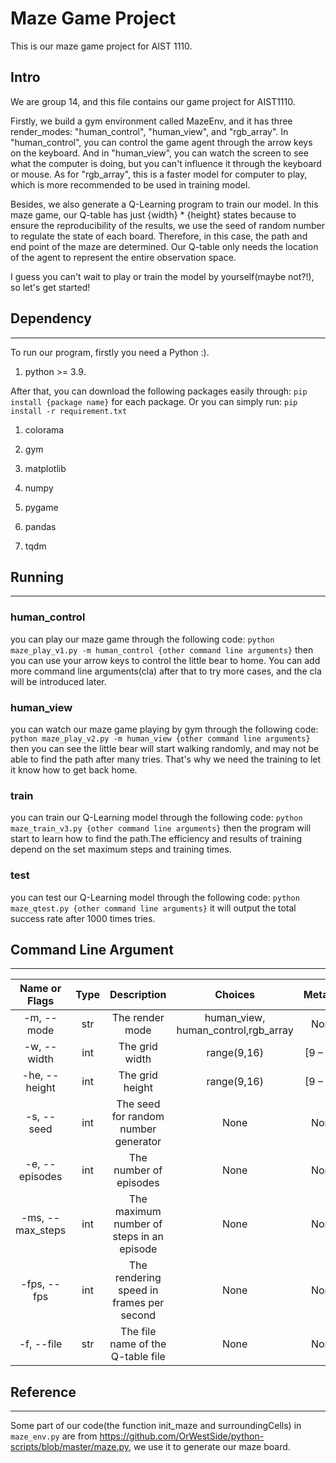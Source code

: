 # Maze Game Project
This is our maze game project for AIST 1110.
## Intro
We are group 14, and this file contains our game project for AIST1110. 

Firstly, we build a gym environment called MazeEnv, and it has three render_modes: "human_control", "human_view", and "rgb_array". In "human_control", you can control the game agent through the arrow keys on the keyboard. And in "human_view", you can watch the screen to see what the computer is doing, but you can't influence it through the keyboard or mouse. As for "rgb_array", this is a faster model for computer to play, which is more recommended to be used in training model.

Besides, we also generate a Q-Learning program to train our model. In this maze game, our Q-table has just {width} * {height} states because to ensure the reproducibility of the results, we use the seed of random number to regulate the state of each board. Therefore, in this case, the path and end point of the maze are determined. Our Q-table only needs the location of the agent to represent the entire observation space.

I guess you can't wait to play or train the model by yourself(maybe not?!), so let's get started!

## Dependency
------------------------------
To run our program, firstly you need a Python :).

1. python >= 3.9.

After that, you can download the following packages easily through:
`pip install {package name}` for each package.
Or you can simply run:
`pip install -r requirement.txt`

1. colorama

1. gym

1. matplotlib

1. numpy

1. pygame

1. pandas

1. tqdm

## Running
------------------------------

### human_control

you can play our maze game through the following code:
`python maze_play_v1.py -m human_control {other command line arguments}`
then you can use your arrow keys to control the little bear to home. You can add more command line arguments(cla) after that to try more cases, and the cla will be introduced later.

### human_view
you can watch our maze game playing by gym through the following code:
`python maze_play_v2.py -m human_view {other command line arguments}`
then you can see the little bear will start walking randomly, and may not be able to find the path after many tries. That's why we need the training to let it know how to get back home.

### train
you can train our Q-Learning model through the following code:
`python maze_train_v3.py {other command line arguments}`
then the program will start to learn how to find the path.The efficiency and results of training depend on the set maximum steps and training times.

### test
you can test our Q-Learning model through the following code:
`python maze_qtest.py {other command line arguments}`
it will output the total success rate after 1000 times tries.

## Command Line Argument
------------------------------

|Name or Flags|Type|Description|Choices|Metavar|Default|
|:---:|:----:|:----:|:----:|:----:|:----:|
|-m, --mode|str|The render mode|human_view, human_control,rgb_array|None|rgb_array|
|-w, --width|int|The grid width|range(9,16)|[9 – 15]|9|
|-he, --height|int|The grid height|range(9,16)|[9 – 15]|14|
|-s, --seed|int|The seed for random number generator|None|None|None|
|-e, --episodes|int|The number of episodes|None|None|1000|
|-ms, --max_steps|int|The maximum number of steps in an episode|None|None|100|
|-fps, --fps|int|The rendering speed in frames per second|None|None|None|
|-f, --file|str|The file name of the Q-table file|None|None|None|

## Reference
------------------------------
Some part of our code(the function init_maze and surroundingCells) in `maze_env.py` are from https://github.com/OrWestSide/python-scripts/blob/master/maze.py, we use it to generate our maze board.
